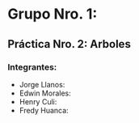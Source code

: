 # Grupo Nro. 1:

## Práctica Nro. 2: Arboles

### Integrantes:

- Jorge Llanos:
- Edwin Morales:
- Henry Culi:
- Fredy Huanca:
